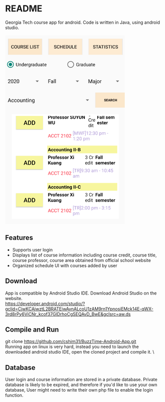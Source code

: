 # README
Georgia Tech course app for android. Code is written in Java, using android studio. <br/><br/>
<img src = "app/src/main/res/img/portfolio1.png" alt = "Screenshot of a course management app" style = "max-width:100%;"/> <br/>
## Features
* Supports user login 
* Displays list of course information including course credit, course title, course professor, course area obtained from official school website
* Organized schedule UI with courses added by user 

## Download
App is compatible by Android Studio IDE. Download Android Studio on the website.\
https://developer.android.com/studio/?gclid=CjwKCAjwztL2BRATEiwAvnALcoU1zAM9rn1YpnosiEMck14E-qWX-3rd8rPy6ViCNr_kcof37GlDrhoCgSEQAvD_BwE&gclsrc=aw.ds

## Compile and Run
git clone https://github.com/cshim31/BuzzTime-Android-App.git \
Running app on linux is very hard, instead you need to launch the downloaded android studio IDE, open the cloned project and compile it. \


## Database
User login and course information are stored in a private database. Private database is likely to be expired, and therefore if you'd like to use your own database, User might need to write their own php file to enable the login function.

